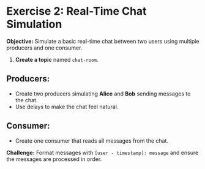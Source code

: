 # Exercise 2: Real-Time Chat Simulation

**Objective:** Simulate a basic real-time chat between two users using multiple producers and one consumer.

1. **Create a topic** named `chat-room`.

## Producers:
- Create two producers simulating **Alice** and **Bob** sending messages to the chat.
- Use delays to make the chat feel natural.

## Consumer:
- Create one consumer that reads all messages from the chat.

**Challenge:** Format messages with `[user - timestamp]: message` and ensure the messages are processed in order.

